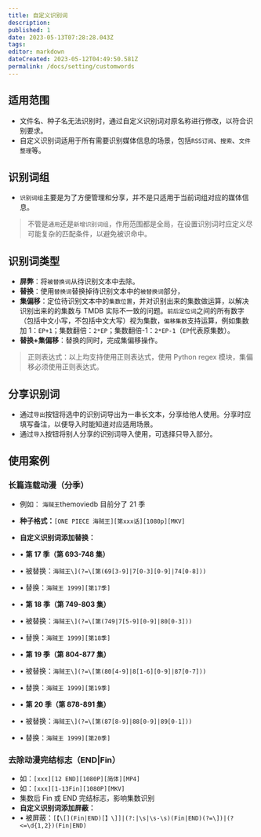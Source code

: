 ```yaml
---
title: 自定义识别词
description:
published: 1
date: 2023-05-13T07:28:28.043Z
tags:
editor: markdown
dateCreated: 2023-05-12T04:49:50.581Z
permalink: /docs/setting/customwords
---
```


## 适用范围

- 文件名、种子名无法识别时，通过自定义识别词对原名称进行修改，以符合识别要求。
- 自定义识别词适用于所有需要识别媒体信息的场景，包括`RSS订阅`、`搜索`、`文件整理`等。

## 识别词组

- `识别词组`主要是为了方便管理和分享，并不是只适用于当前词组对应的媒体信息。

> 不管是`通用`还是`新增识别词组`，作用范围都是全局，在设置识别词时应定义尽可能复杂的匹配条件，以避免被识命中。

## 识别词类型

- **屏弊**：将`被替换词`从待识别文本中去除。
- **替换**：使用`替换词`替换掉待识别文本中的`被替换词`部分，
- **集偏移**：定位待识别文本中的`集数位置`，并对识别出来的集数做运算，以解决识别出来的的集数与 TMDB 实际不一致的问题。`前后定位词`之间的所有数字（包括中文小写，不包括中文大写）视为集数，`偏移集数`支持运算，例如集数加 1：`EP+1`；集数翻倍：`2*EP`；集数翻倍-1：`2*EP-1`（`EP`代表原集数）。
- **替换+集偏移**：替换的同时，完成集偏移操作。

> 正则表达式：以上均支持使用正则表达式，使用 Python regex 模块，集偏移必须使用正则表达式。

## 分享识别词

- 通过`导出`按钮将选中的识别词导出为一串长文本，分享给他人使用。分享时应填写备注，以便导入时能知道对应适用场景。
- 通过`导入`按钮将别人分享的识别词导入使用，可选择只导入部分。

## 使用案例

### 长篇连载动漫（分季）

- 例如： `海贼王`themoviedb 目前分了 21 季
-  **种子格式：**`[ONE PIECE 海贼王][第xxx话][1080p][MKV]`
 - **自定义识别词添加替换：**
  
 - • **第 17 季（第 693-748 集）**
 - • 被替换：`海贼王\](?=\[第(69[3-9]|7[0-3][0-9]|74[0-8]))`
 - • 替换：`海贼王 1999][第17季]`
 - • **第 18 季（第 749-803 集）**
 - • 被替换：`海贼王\](?=\[第(749|7[5-9][0-9]|80[0-3]))`
 - • 替换：`海贼王 1999][第18季]`
 - • **第 19 季（第 804-877 集）**
 - • 被替换：`海贼王\](?=\[第(80[4-9]|8[1-6][0-9]|87[0-7]))`
 - • 替换：`海贼王 1999][第19季]`
 - • **第 20 季（第 878-891 集）**
 - • 被替换：`海贼王\](?=\[第(87[8-9]|88[0-9]|89[0-1]))`
 - • 替换：`海贼王 1999][第20季]`

### 去除动漫完结标志（END|Fin）

- 如：`[xxx][12 END][1080P][简体][MP4]`
- 如：`[xxx][1-13Fin][1080P][MKV]`
- 集数后 Fin 或 END 完结标志，影响集数识别
-  **自定义识别词添加屏蔽：**
-  • 被屏蔽：`[【\[](Fin|END)[】\]]|(?:|\s|\s-\s)(Fin|END)(?=\])|(?<=\d{1,2})(Fin|END)`
